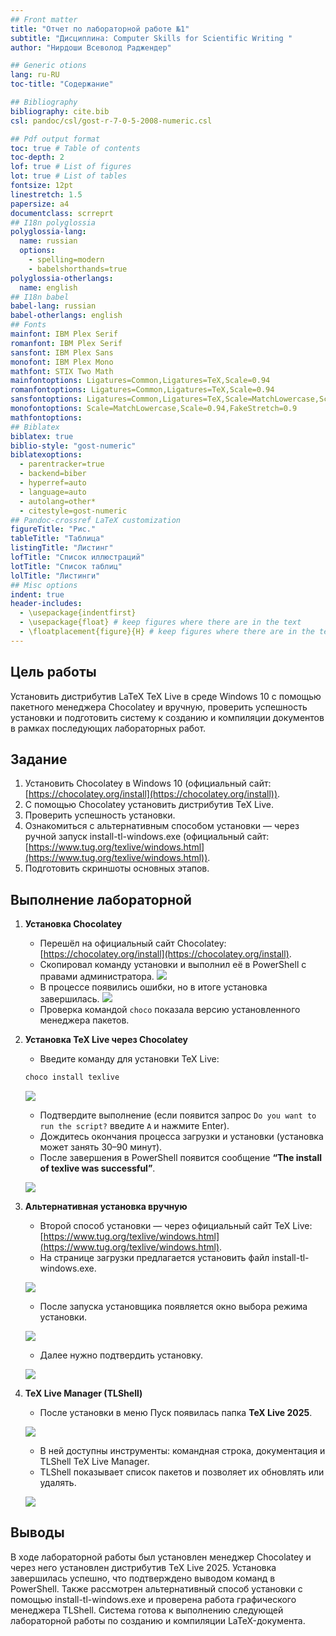 ```yaml
---
## Front matter
title: "Отчет по лабораторной работе №1"
subtitle: "Дисциплина: Computer Skills for Scientific Writing "
author: "Нирдоши Всеволод Раджендер"

## Generic otions
lang: ru-RU
toc-title: "Содержание"

## Bibliography
bibliography: cite.bib
csl: pandoc/csl/gost-r-7-0-5-2008-numeric.csl

## Pdf output format
toc: true # Table of contents
toc-depth: 2
lof: true # List of figures
lot: true # List of tables
fontsize: 12pt
linestretch: 1.5
papersize: a4
documentclass: scrreprt
## I18n polyglossia
polyglossia-lang:
  name: russian
  options:
	- spelling=modern
	- babelshorthands=true
polyglossia-otherlangs:
  name: english
## I18n babel
babel-lang: russian
babel-otherlangs: english
## Fonts
mainfont: IBM Plex Serif
romanfont: IBM Plex Serif
sansfont: IBM Plex Sans
monofont: IBM Plex Mono
mathfont: STIX Two Math
mainfontoptions: Ligatures=Common,Ligatures=TeX,Scale=0.94
romanfontoptions: Ligatures=Common,Ligatures=TeX,Scale=0.94
sansfontoptions: Ligatures=Common,Ligatures=TeX,Scale=MatchLowercase,Scale=0.94
monofontoptions: Scale=MatchLowercase,Scale=0.94,FakeStretch=0.9
mathfontoptions:
## Biblatex
biblatex: true
biblio-style: "gost-numeric"
biblatexoptions:
  - parentracker=true
  - backend=biber
  - hyperref=auto
  - language=auto
  - autolang=other*
  - citestyle=gost-numeric
## Pandoc-crossref LaTeX customization
figureTitle: "Рис."
tableTitle: "Таблица"
listingTitle: "Листинг"
lofTitle: "Список иллюстраций"
lotTitle: "Список таблиц"
lolTitle: "Листинги"
## Misc options
indent: true
header-includes:
  - \usepackage{indentfirst}
  - \usepackage{float} # keep figures where there are in the text
  - \floatplacement{figure}{H} # keep figures where there are in the text
---
```


## Цель работы

Установить дистрибутив LaTeX TeX Live в среде Windows 10 с помощью пакетного менеджера Chocolatey и вручную, проверить успешность установки и подготовить систему к созданию и компиляции документов в рамках последующих лабораторных работ.

## Задание

1. Установить Chocolatey в Windows 10 (официальный сайт: [https://chocolatey.org/install](https://chocolatey.org/install)).
2. С помощью Chocolatey установить дистрибутив TeX Live.
3. Проверить успешность установки.
4. Ознакомиться с альтернативным способом установки — через ручной запуск install-tl-windows.exe (официальный сайт: [https://www.tug.org/texlive/windows.html](https://www.tug.org/texlive/windows.html)).
5. Подготовить скриншоты основных этапов.

## Выполнение лабораторной

1. **Установка Chocolatey**

   * Перешёл на официальный сайт Chocolatey: [https://chocolatey.org/install](https://chocolatey.org/install).
   * Скопировал команду установки и выполнил её в PowerShell с правами администратора.
   ![](pic/1.jpg)
   * В процессе появились ошибки, но в итоге установка завершилась.
   ![](pic/1.1.jpg)
   * Проверка командой `choco` показала версию установленного менеджера пакетов.

2. **Установка TeX Live через Chocolatey**

    * Введите команду для установки TeX Live:

    ```powershell
    choco install texlive
    ```

    ![](pic/2.1.jpg)

    * Подтвердите выполнение (если появится запрос `Do you want to run the script?` введите `A` и нажмите Enter).
    * Дождитесь окончания процесса загрузки и установки (установка может занять 30–90 минут).
    * После завершения в PowerShell появится сообщение **“The install of texlive was successful”**.

    ![](pic/2.1.jpg)

3. **Альтернативная установка вручную**

   * Второй способ установки — через официальный сайт TeX Live: [https://www.tug.org/texlive/windows.html](https://www.tug.org/texlive/windows.html).
   * На странице загрузки предлагается установить файл install-tl-windows.exe.

   ![](pic/3.jpg)

   * После запуска установщика появляется окно выбора режима установки.

    ![](pic/4.jpg)

   * Далее нужно подтвердить установку.

   ![](pic/5.jpg)

4. **TeX Live Manager (TLShell)**

   * После установки в меню Пуск появилась папка **TeX Live 2025**.

    ![](pic/7.jpg)

   * В ней доступны инструменты: командная строка, документация и TLShell TeX Live Manager.
   * TLShell показывает список пакетов и позволяет их обновлять или удалять.

   ![](pic/6.jpg)

## Выводы

В ходе лабораторной работы был установлен менеджер Chocolatey и через него установлен дистрибутив TeX Live 2025. Установка завершилась успешно, что подтверждено выводом команд в PowerShell. Также рассмотрен альтернативный способ установки с помощью install-tl-windows.exe и проверена работа графического менеджера TLShell. Система готова к выполнению следующей лабораторной работы по созданию и компиляции LaTeX-документа.

